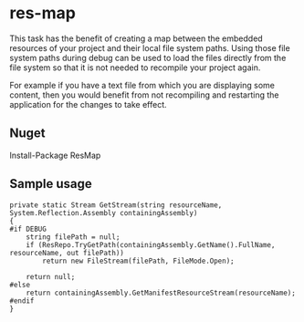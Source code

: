 # res-map

This task has the benefit of creating a map between the embedded resources of your project and their local file system paths.
Using those file system paths during debug can be used to load the files directly from the file system so that it is not 
needed to recompile your project again.

For example if you have a text file from which you are displaying some content, then you would benefit from not recompiling and 
restarting the application for the changes to take effect.


## Nuget
Install-Package ResMap


## Sample usage
```
private static Stream GetStream(string resourceName, System.Reflection.Assembly containingAssembly)
{
#if DEBUG
    string filePath = null;
    if (ResRepo.TryGetPath(containingAssembly.GetName().FullName, resourceName, out filePath))
        return new FileStream(filePath, FileMode.Open);

    return null;
#else
    return containingAssembly.GetManifestResourceStream(resourceName);
#endif
}
```
